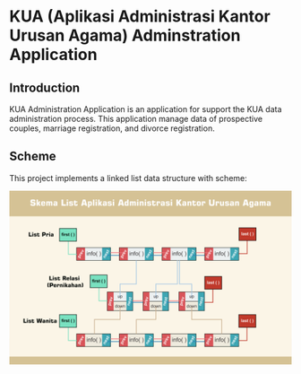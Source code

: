 # KUA (Aplikasi Administrasi Kantor Urusan Agama) Adminstration Application
## Introduction
KUA Administration Application is an application for support the KUA data administration process. This application manage data of prospective couples, marriage registration, and divorce registration.

## Scheme
This project implements a linked list data structure with scheme:

![Customer Logo](./skema.png) 
